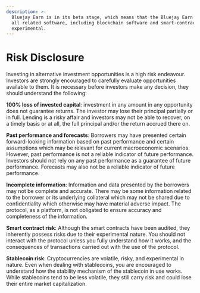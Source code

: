 ```yaml
---
description: >-
  Bluejay Earn is in its beta stage, which means that the Bluejay Earn App, and
  all related software, including blockchain software and smart-contracts, are
  experimental.
---
```


# Risk Disclosure

Investing in alternative investment opportunities is a high risk endeavour. Investors are strongly encouraged to carefully evaluate opportunities available to them. It is necessary before investors make any decision, they should understand the following:

**100% loss of invested capital**: investment in any amount in any opportunity does not guarantee returns. The investor may lose their principal partially or in full. Lending is a risky affair and investors may not be able to recover, on a timely basis or at all, the full principal and/or the return accrued there on.

**Past performance and forecasts**: Borrowers may have presented certain forward-looking information based on past performance and certain assumptions which may be relevant for current macroeconomic scenarios. However, past performance is not a reliable indicator of future performance. Investors should not rely on any past performance as a guarantee of future performance. Forecasts may also not be a reliable indicator of future performance.

**Incomplete information**: Information and data presented by the borrowers may not be complete and accurate. There may be some information related to the borrower or its underlying collateral which may not be shared due to confidentiality which otherwise may have material adverse impact. The protocol, as a platform, is not obligated to ensure accuracy and completeness of the information.

**Smart contract risk**: Although the smart contracts have been audited, they inherently possess risks due to their experimental nature. You should not interact with the protocol unless you fully understand how it works, and the consequences of transactions carried out with the use of the protocol.

**Stablecoin risk**: Cryptocurrencies are volatile, risky, and experimental in nature. Even when dealing with stablecoins, you are encouraged to understand how the stability mechanism of the stablecoin in use works. While stablecoins tend to be less volatile, they still carry risk and could lose their entire market capitalization.
